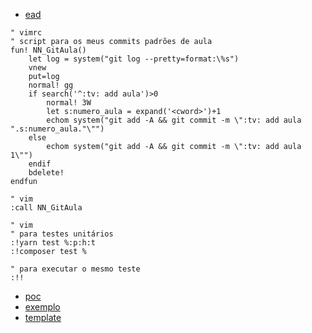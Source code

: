 - [ead](https://github.com/nenitf?tab=repositories&q=ead_&type=source)

```vim
" vimrc
" script para os meus commits padrões de aula
fun! NN_GitAula()
    let log = system("git log --pretty=format:\%s")
    vnew
    put=log
    normal! gg
    if search('^:tv: add aula')>0
        normal! 3W
        let s:numero_aula = expand('<cword>')+1
        echom system("git add -A && git commit -m \":tv: add aula ".s:numero_aula."\"")
    else
        echom system("git add -A && git commit -m \":tv: add aula 1\"")
    endif
    bdelete!
endfun

" vim
:call NN_GitAula
```
```vim
" vim
" para testes unitários
:!yarn test %:p:h:t
:!composer test %

" para executar o mesmo teste
:!!
```

- [poc](https://github.com/nenitf?tab=repositories&q=poc_&type=source)
- [exemplo](https://github.com/nenitf?tab=repositories&q=exemplo_&type=source)
- [template](https://github.com/nenitf?tab=repositories&q=template_&type=source)
